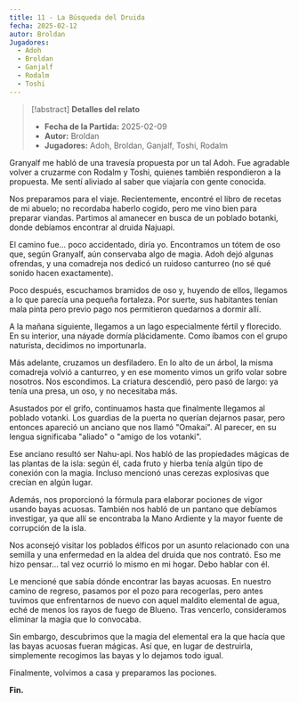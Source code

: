 ```yaml
---
title: 11 - La Búsqueda del Druida
fecha: 2025-02-12
autor: Broldan
Jugadores:
  - Adoh
  - Broldan
  - Ganjalf
  - Rodalm
  - Toshi
---
```


>[!abstract] **Detalles del relato**
>  - **Fecha de la Partida:** 2025-02-09
>  - **Autor:** Broldan
>  - **Jugadores:** Adoh, Broldan, Ganjalf, Toshi, Rodalm

  
Granyalf me habló de una travesía propuesta por un tal Adoh. Fue agradable volver a cruzarme con Rodalm y Toshi, quienes también respondieron a la propuesta. Me sentí aliviado al saber que viajaría con gente conocida.

Nos preparamos para el viaje. Recientemente, encontré el libro de recetas de mi abuelo; no recordaba haberlo cogido, pero me vino bien para preparar viandas. Partimos al amanecer en busca de un poblado botanki, donde debíamos encontrar al druida Najuapi.

El camino fue… poco accidentado, diría yo. Encontramos un tótem de oso que, según Granyalf, aún conservaba algo de magia. Adoh dejó algunas ofrendas, y una comadreja nos dedicó un ruidoso canturreo (no sé qué sonido hacen exactamente).

Poco después, escuchamos bramidos de oso y, huyendo de ellos, llegamos a lo que parecía una pequeña fortaleza. Por suerte, sus habitantes tenían mala pinta pero previo pago nos permitieron quedarnos a dormir allí.

A la mañana siguiente, llegamos a un lago especialmente fértil y florecido. En su interior, una náyade dormía plácidamente. Como íbamos con el grupo naturista, decidimos no importunarla.

Más adelante, cruzamos un desfiladero. En lo alto de un árbol, la misma comadreja volvió a canturreo, y en ese momento vimos un grifo volar sobre nosotros. Nos escondimos. La criatura descendió, pero pasó de largo: ya tenía una presa, un oso, y no necesitaba más.

Asustados por el grifo, continuamos hasta que finalmente llegamos al poblado votanki. Los guardias de la puerta no querían dejarnos pasar, pero entonces apareció un anciano que nos llamó "Omakai". Al parecer, en su lengua significaba "aliado" o "amigo de los votanki".

Ese anciano resultó ser Nahu-api. Nos habló de las propiedades mágicas de las plantas de la isla: según él, cada fruto y hierba tenía algún tipo de conexión con la magia. Incluso mencionó unas cerezas explosivas que crecían en algún lugar.

Además, nos proporcionó la fórmula para elaborar pociones de vigor usando bayas acuosas. También nos habló de un pantano que debíamos investigar, ya que allí se encontraba la Mano Ardiente y la mayor fuente de corrupción de la isla.

Nos aconsejó visitar los poblados élficos por un asunto relacionado con una semilla y una enfermedad en la aldea del druida que nos contrató. Eso me hizo pensar… tal vez ocurrió lo mismo en mi hogar. Debo hablar con él.

Le mencioné que sabía dónde encontrar las bayas acuosas. En nuestro camino de regreso, pasamos por el pozo para recogerlas, pero antes tuvimos que enfrentarnos de nuevo con aquel maldito elemental de agua, eché de menos los rayos de fuego de Blueno. Tras vencerlo, consideramos eliminar la magia que lo convocaba.

Sin embargo, descubrimos que la magia del elemental era la que hacía que las bayas acuosas fueran mágicas. Así que, en lugar de destruirla, simplemente recogimos las bayas y lo dejamos todo igual.

Finalmente, volvimos a casa y preparamos las pociones.

**Fin.**
